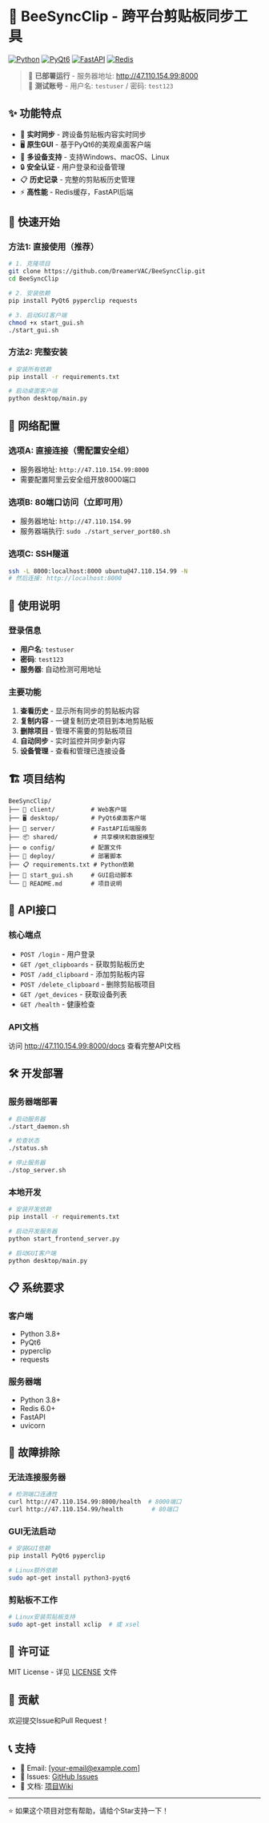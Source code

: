 # 🐝 BeeSyncClip - 跨平台剪贴板同步工具

[![Python](https://img.shields.io/badge/Python-3.8+-blue.svg)](https://python.org)
[![PyQt6](https://img.shields.io/badge/PyQt6-GUI-green.svg)](https://www.riverbankcomputing.com/software/pyqt/)
[![FastAPI](https://img.shields.io/badge/FastAPI-Backend-red.svg)](https://fastapi.tiangolo.com/)
[![Redis](https://img.shields.io/badge/Redis-Database-orange.svg)](https://redis.io/)

> 🚀 **已部署运行** - 服务器地址: http://47.110.154.99:8000  
> 📱 **测试账号** - 用户名: `testuser` / 密码: `test123`

## ✨ 功能特点

- 🔄 **实时同步** - 跨设备剪贴板内容实时同步
- 🖥️ **原生GUI** - 基于PyQt6的美观桌面客户端
- 📱 **多设备支持** - 支持Windows、macOS、Linux
- 🔒 **安全认证** - 用户登录和设备管理
- 📋 **历史记录** - 完整的剪贴板历史管理
- ⚡ **高性能** - Redis缓存，FastAPI后端

## 🚀 快速开始

### 方法1: 直接使用（推荐）

```bash
# 1. 克隆项目
git clone https://github.com/DreamerVAC/BeeSyncClip.git
cd BeeSyncClip

# 2. 安装依赖
pip install PyQt6 pyperclip requests

# 3. 启动GUI客户端
chmod +x start_gui.sh
./start_gui.sh
```

### 方法2: 完整安装

```bash
# 安装所有依赖
pip install -r requirements.txt

# 启动桌面客户端
python desktop/main.py
```

## 🔧 网络配置

### 选项A: 直接连接（需配置安全组）
- 服务器地址: `http://47.110.154.99:8000`
- 需要配置阿里云安全组开放8000端口

### 选项B: 80端口访问（立即可用）
- 服务器地址: `http://47.110.154.99`
- 服务器端执行: `sudo ./start_server_port80.sh`

### 选项C: SSH隧道
```bash
ssh -L 8000:localhost:8000 ubuntu@47.110.154.99 -N
# 然后连接: http://localhost:8000
```

## 📱 使用说明

### 登录信息
- **用户名**: `testuser`
- **密码**: `test123`
- **服务器**: 自动检测可用地址

### 主要功能
1. **查看历史** - 显示所有同步的剪贴板内容
2. **复制内容** - 一键复制历史项目到本地剪贴板
3. **删除项目** - 管理不需要的剪贴板项目
4. **自动同步** - 实时监控并同步新内容
5. **设备管理** - 查看和管理已连接设备

## 🏗️ 项目结构

```
BeeSyncClip/
├── 📱 client/          # Web客户端
├── 🖥️ desktop/         # PyQt6桌面客户端
├── 🔧 server/          # FastAPI后端服务
├── 📦 shared/          # 共享模块和数据模型
├── ⚙️ config/          # 配置文件
├── 🚀 deploy/          # 部署脚本
├── 📋 requirements.txt # Python依赖
├── 🎯 start_gui.sh     # GUI启动脚本
└── 📖 README.md        # 项目说明
```

## 🔌 API接口

### 核心端点
- `POST /login` - 用户登录
- `GET /get_clipboards` - 获取剪贴板历史
- `POST /add_clipboard` - 添加剪贴板内容
- `POST /delete_clipboard` - 删除剪贴板项目
- `GET /get_devices` - 获取设备列表
- `GET /health` - 健康检查

### API文档
访问 http://47.110.154.99:8000/docs 查看完整API文档

## 🛠️ 开发部署

### 服务器端部署
```bash
# 启动服务器
./start_daemon.sh

# 检查状态
./status.sh

# 停止服务器
./stop_server.sh
```

### 本地开发
```bash
# 安装开发依赖
pip install -r requirements.txt

# 启动开发服务器
python start_frontend_server.py

# 启动GUI客户端
python desktop/main.py
```

## 📋 系统要求

### 客户端
- Python 3.8+
- PyQt6
- pyperclip
- requests

### 服务器端
- Python 3.8+
- Redis 6.0+
- FastAPI
- uvicorn

## 🔧 故障排除

### 无法连接服务器
```bash
# 检测端口连通性
curl http://47.110.154.99:8000/health  # 8000端口
curl http://47.110.154.99/health        # 80端口
```

### GUI无法启动
```bash
# 安装GUI依赖
pip install PyQt6 pyperclip

# Linux额外依赖
sudo apt-get install python3-pyqt6
```

### 剪贴板不工作
```bash
# Linux安装剪贴板支持
sudo apt-get install xclip  # 或 xsel
```

## 📄 许可证

MIT License - 详见 [LICENSE](LICENSE) 文件

## 🤝 贡献

欢迎提交Issue和Pull Request！

## 📞 支持

- 📧 Email: [your-email@example.com]
- 🐛 Issues: [GitHub Issues](https://github.com/DreamerVAC/BeeSyncClip/issues)
- 📖 文档: [项目Wiki](https://github.com/DreamerVAC/BeeSyncClip/wiki)

---

⭐ 如果这个项目对您有帮助，请给个Star支持一下！
